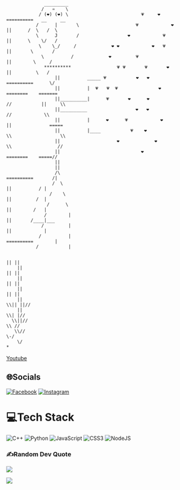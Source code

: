                                       
                  _________
                 /   ♒    \
                / (❤️) (❤️) \                           💗     ❤️                 ==========   __     __
               /      |       \                     💗            ❤️                   ||      /  \   /  \ 
               \      J       /                  ❤️            💗                      ||      \    \/   /
                \    \_/     /             ❤️ ❤️            ❤️   💗                   ||       \       /
                 \          /             ❤️         💗                                ||        \     /
                  **********                 💗 💗       💗       ❤️                  ||         \   / 
                      ||          _____ 💗           ❤️   ❤️                       ==========      \/
                      ||          |  💗   💗  💗               ❤️                    ========    =======                   
                      ||__________|      💗       ❤️      ❤️                        //           ||     \\  
                      ||__________                  ❤️   ❤️                         //            \\       
                      ||          |      ❤️      💗            ❤️                  ||              =====        
                      ||          |____           💗    ❤️                          \\                  \\    
                      ||                     ❤️             ❤️                       \\                 //
                      ||                              ❤️                               ========    =====//
                      ||
                      ||  
                      /\                                                             ==========       /|   
                     /  \                                                                ||          / |
                    /    \                                                               ||         /  |
                   /      \                                                              ||        /   |
                  /        |                                                             ||       /____|___
                 /         |                                                             ||            |
                /          |                                                         ==========        |
               /           |

                                                                                                || ||
        ||                                                                                      || ||  
        ||                                                                                      || ||
        ||                                                                                      || ||
        ||                                                                                    \\|| ||//
        ||                                                                                     \\| |//
      \\||//                                                                                    \\ //
       \\//                                                                                      \-/
        \/                                                                                        *
  [Youtube](https://www.youtube.com/watch?v=xvFZjo5PgG0)
                                            
## 🌐Socials
[![Facebook](https://img.shields.io/badge/Facebook-%231877F2.svg?logo=Facebook&logoColor=white)](https://facebook.com/https://www.facebook.com/karry.chuong.1602/) [![Instagram](https://img.shields.io/badge/Instagram-%23E4405F.svg?logo=Instagram&logoColor=white)](https://instagram.com/https://www.instagram.com/karrychuong/) 

# 💻Tech Stack
![C++](https://img.shields.io/badge/c++-%2300599C.svg?style=flat&logo=c%2B%2B&logoColor=white) ![Python](https://img.shields.io/badge/python-3670A0?style=flat&logo=python&logoColor=ffdd54) ![JavaScript](https://img.shields.io/badge/javascript-%23323330.svg?style=flat&logo=javascript&logoColor=%23F7DF1E) ![CSS3](https://img.shields.io/badge/css3-%231572B6.svg?style=flat&logo=css3&logoColor=white) ![NodeJS](https://img.shields.io/badge/node.js-6DA55F?style=flat&logo=node.js&logoColor=white)

### ✍️Random Dev Quote
![](https://quotes-github-readme.vercel.app/api?type=horizontal&theme=radical)

[![](https://visitcount.itsvg.in/api?id=KarryChuong&icon=0&color=0)](https://visitcount.itsvg.in)
